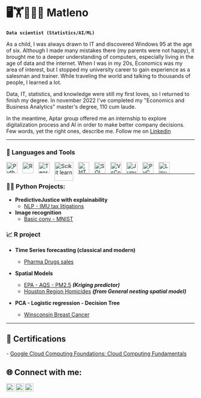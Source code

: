 # 🖥️🏋️🏂🏻🎵 Matleno

**`Data scientist (Statistics/AI/ML)`**

As a child, I was always drawn to IT and discovered Windows 95 at the age of six. Although I made many mistakes there (my parents were not happy), it brought me to a deeper understanding of computers, especially living in the age of data and the internet.
When I was in my 20s, Economics was my area of interest, but I stopped my university career to gain experience as a salesman and trainer. While traveling the world and talking to thousands of people, I learned a lot. 

Data, IT, statistics, and knowledge were still my first loves, so I returned to finish my degree. In november 2022 I've completed my "Economics and Business Analytics" master's degree, 110 cum laude.

In the meantime, Aptar group offered me an internship to explore digitalization process and AI in order to make better company decisions.
Few words, yet the right ones, describe me. Follow me on [Linkedin](https://www.linkedin.com/in/matteo-lenoci-87671773/)

---

### 🧰 Languages and Tools

<img align="left" alt="Python" width="30px" style="padding-right:10px;" src="https://cdn.jsdelivr.net/gh/devicons/devicon/icons/python/python-plain.svg" />
<img align="left" alt="R" width="30px" style="padding-right:10px;" src="https://cdn.jsdelivr.net/gh/devicons/devicon/icons/r/r-original.svg" />
<img align="left" alt="TensorFlow" width="30px" style="padding-right:10px;" src="https://cdn.jsdelivr.net/gh/devicons/devicon/icons/tensorflow/tensorflow-original.svg" />
<img align="left" alt="Scikit learn" width="50px" style="padding-right:10px;" src="https://upload.wikimedia.org/wikipedia/commons/0/05/Scikit_learn_logo_small.svg" />
<img align="left" alt="HTML" width="30px" style="padding-right:10px;" src="https://cdn.jsdelivr.net/gh/devicons/devicon/icons/html5/html5-plain.svg" />
<img align="left" alt="SQL" width="30px" style="padding-right:10px;" src="https://cdn.jsdelivr.net/gh/devicons/devicon/icons/mysql/mysql-original.svg" />
<img align="left" alt="VsCode" width="30px" style="padding-right:10px;" src="https://cdn.jsdelivr.net/gh/devicons/devicon/icons/vscode/vscode-original.svg" />
<img align="left" alt="Jupyter" width="30px" style="padding-right:10px;" src="https://cdn.jsdelivr.net/gh/devicons/devicon/icons/jupyter/jupyter-original.svg" />
<img align="left" alt="PyCharm" width="30px" style="padding-right:10px;" src="https://cdn.jsdelivr.net/gh/devicons/devicon/icons/pycharm/pycharm-original.svg" />
<img align="left" alt="Linux" width="30px" style="padding-right:10px;" src="https://cdn.jsdelivr.net/gh/devicons/devicon/icons/linux/linux-original.svg" />

<br />

---




<h3>👨‍💻 Python Projects:</h3>

- <b>PredictiveJustice with explainability</b>
  - [NLP - IMU tax litigations](https://github.com/matleno/Predictive-Jusitce-explainable)
- <b>Image recognition</b>
  - [Basic conv - MNIST](https://github.com/matleno/conv)

<h3>📈 R project</h3>

- <b>Time Series forecasting (classical and modern)</b>
  - [Pharma Drugs sales](https://github.com/matleno/TimeSeries)

- <b>Spatial Models</b>
  - [EPA - AQS - PM2.5](https://github.com/matleno/Spatial_Kriging)  <b><i>(Kriging predictor)</b></i>
  - [Houston Region Homicides](https://github.com/matleno/SpatialModels)  <b><i>(from General nesting spatial model)</b></i>

- <b>PCA - Logistic regression - Decision Tree</b>
  - [Winsconsin Breast Cancer](https://github.com/matleno/Pca_DecisionTree)


---
<h2>🏅 Certifications</h2>
- <a href="https://www.cloudskillsboost.google/public_profiles/c68faf2f-af7d-4d05-9d86-b21dadf5348b/badges/2913845">Google Cloud Computing Foundations: Cloud Computing Fundamentals</a>



<h2> 🌐 Connect with me:</h2>

[<img align="left" alt="JoshMadakor | Twitter" width="22px" src="https://cdn.jsdelivr.net/gh/devicons/devicon/icons/twitter/twitter-original.svg" />][twitter]
[<img align="left" alt="JoshMadakor | LinkedIn" width="22px" src="https://cdn.jsdelivr.net/gh/devicons/devicon/icons/linkedin/linkedin-original.svg" />][Linkedin]
[<img align="left" alt="JoshMadakor | Instagram" width="22px" src="https://upload.wikimedia.org/wikipedia/commons/e/e7/Instagram_logo_2016.svg" />][instagram]

[twitter]: https://twitter.com/_matleno_
[instagram]: https://www.instagram.com/matleno/
[linkedin]: https://www.linkedin.com/in/matteo-lenoci-87671773/

<!--
**joshmadakor1/joshmadakor1** is a ✨ _special_ ✨ repository because its `README.md` (this file) appears on your GitHub profile.

Here are some ideas to get you started:

- 🔭 I’m currently working on ...
- 🌱 I’m currently learning ...
- 👯 I’m looking to collaborate on ...
- 🤔 I’m looking for help with ...
- 💬 Ask me about ...
- 📫 How to reach me: ...
- 😄 Pronouns: ...
- ⚡ Fun fact: ...
-->
